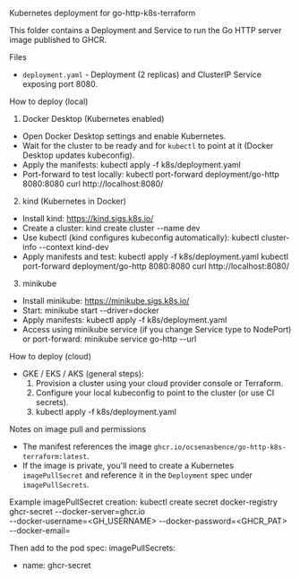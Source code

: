 Kubernetes deployment for go-http-k8s-terraform

This folder contains a Deployment and Service to run the Go HTTP server image published to GHCR.

Files
- `deployment.yaml` - Deployment (2 replicas) and ClusterIP Service exposing port 8080.

How to deploy (local)

1) Docker Desktop (Kubernetes enabled)
- Open Docker Desktop settings and enable Kubernetes.
- Wait for the cluster to be ready and for `kubectl` to point at it (Docker Desktop updates kubeconfig).
- Apply the manifests:
  kubectl apply -f k8s/deployment.yaml
- Port-forward to test locally:
  kubectl port-forward deployment/go-http 8080:8080
  curl http://localhost:8080/

2) kind (Kubernetes in Docker)
- Install kind: https://kind.sigs.k8s.io/
- Create a cluster:
  kind create cluster --name dev
- Use kubectl (kind configures kubeconfig automatically):
  kubectl cluster-info --context kind-dev
- Apply manifests and test:
  kubectl apply -f k8s/deployment.yaml
  kubectl port-forward deployment/go-http 8080:8080
  curl http://localhost:8080/

3) minikube
- Install minikube: https://minikube.sigs.k8s.io/
- Start:
  minikube start --driver=docker
- Apply manifests:
  kubectl apply -f k8s/deployment.yaml
- Access using minikube service (if you change Service type to NodePort) or port-forward:
  minikube service go-http --url

How to deploy (cloud)

- GKE / EKS / AKS (general steps):
  1. Provision a cluster using your cloud provider console or Terraform.
  2. Configure your local kubeconfig to point to the cluster (or use CI secrets).
  3. kubectl apply -f k8s/deployment.yaml

Notes on image pull and permissions
- The manifest references the image `ghcr.io/ocsenasbence/go-http-k8s-terraform:latest`.
- If the image is private, you'll need to create a Kubernetes `imagePullSecret` and reference it in the `Deployment` spec under `imagePullSecrets`.

Example imagePullSecret creation:
  kubectl create secret docker-registry ghcr-secret --docker-server=ghcr.io \
    --docker-username=<GH_USERNAME> --docker-password=<GHCR_PAT> --docker-email=<EMAIL>

Then add to the pod spec:
  imagePullSecrets:
  - name: ghcr-secret
